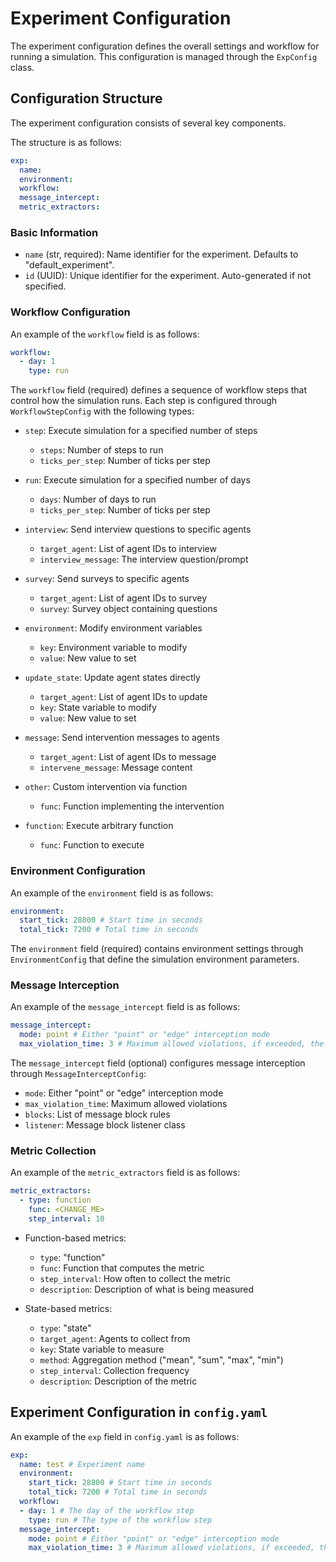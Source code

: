 # Experiment Configuration

The experiment configuration defines the overall settings and workflow for running a simulation. This configuration is managed through the `ExpConfig` class.

## Configuration Structure

The experiment configuration consists of several key components.

The structure is as follows:

```yaml
exp:
  name:
  environment:
  workflow:
  message_intercept:
  metric_extractors:
```

### Basic Information
- `name` (str, required): Name identifier for the experiment. Defaults to "default_experiment".
- `id` (UUID): Unique identifier for the experiment. Auto-generated if not specified.

### Workflow Configuration

An example of the `workflow` field is as follows:

```yaml
workflow:
  - day: 1
    type: run
```

The `workflow` field (required) defines a sequence of workflow steps that control how the simulation runs. Each step is configured through `WorkflowStepConfig` with the following types:

- `step`: Execute simulation for a specified number of steps
  - `steps`: Number of steps to run
  - `ticks_per_step`: Number of ticks per step
  
- `run`: Execute simulation for a specified number of days
  - `days`: Number of days to run
  - `ticks_per_step`: Number of ticks per step

- `interview`: Send interview questions to specific agents
  - `target_agent`: List of agent IDs to interview
  - `interview_message`: The interview question/prompt

- `survey`: Send surveys to specific agents
  - `target_agent`: List of agent IDs to survey
  - `survey`: Survey object containing questions

- `environment`: Modify environment variables
  - `key`: Environment variable to modify
  - `value`: New value to set

- `update_state`: Update agent states directly
  - `target_agent`: List of agent IDs to update
  - `key`: State variable to modify
  - `value`: New value to set

- `message`: Send intervention messages to agents
  - `target_agent`: List of agent IDs to message
  - `intervene_message`: Message content

- `other`: Custom intervention via function
  - `func`: Function implementing the intervention

- `function`: Execute arbitrary function
  - `func`: Function to execute

### Environment Configuration

An example of the `environment` field is as follows:

```yaml
environment:
  start_tick: 28800 # Start time in seconds
  total_tick: 7200 # Total time in seconds
```
The `environment` field (required) contains environment settings through `EnvironmentConfig` that define the simulation environment parameters.

### Message Interception

An example of the `message_intercept` field is as follows:

```yaml
message_intercept:
  mode: point # Either "point" or "edge" interception mode
  max_violation_time: 3 # Maximum allowed violations, if exceeded, the message will be intercepted
```

The `message_intercept` field (optional) configures message interception through `MessageInterceptConfig`:

- `mode`: Either "point" or "edge" interception mode
- `max_violation_time`: Maximum allowed violations
- `blocks`: List of message block rules
- `listener`: Message block listener class

### Metric Collection

An example of the `metric_extractors` field is as follows:

```yaml
metric_extractors:
  - type: function
    func: <CHANGE_ME>
    step_interval: 10
```

- Function-based metrics:
  - `type`: "function"
  - `func`: Function that computes the metric
  - `step_interval`: How often to collect the metric
  - `description`: Description of what is being measured

- State-based metrics:
  - `type`: "state" 
  - `target_agent`: Agents to collect from
  - `key`: State variable to measure
  - `method`: Aggregation method ("mean", "sum", "max", "min")
  - `step_interval`: Collection frequency
  - `description`: Description of the metric

## Experiment Configuration in `config.yaml`

An example of the `exp` field in `config.yaml` is as follows:

```yaml
exp:
  name: test # Experiment name
  environment:
    start_tick: 28800 # Start time in seconds
    total_tick: 7200 # Total time in seconds
  workflow:
  - day: 1 # The day of the workflow step
    type: run # The type of the workflow step
  message_intercept:
    mode: point # Either "point" or "edge" interception mode
    max_violation_time: 3 # Maximum allowed violations, if exceeded, the message will be intercepted
```
